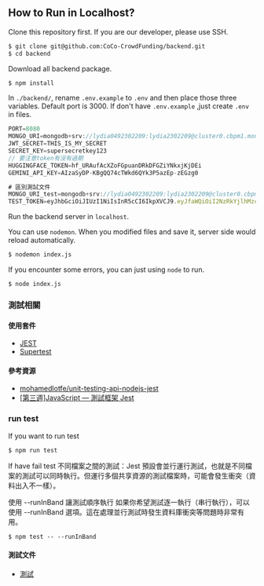 ## How to Run in Localhost?

Clone this repository first. If you are our developer, please use SSH.

```Bash
$ git clone git@github.com:CoCo-CrowdFunding/backend.git
$ cd backend
```

Download all backend package.

```Bash
$ npm install
```

In `./backend/`, rename `.env.example` to `.env` and then place those three variables.
Default port is 3000.
If don't have `.env.example` ,just create `.env` in files.

```javascript
PORT=8080
MONGO_URI=mongodb+srv://lydia0492302209:lydia2302209@cluster0.cbpm1.mongodb.net/Crowdfunding_Platform?retryWrites=true&w=majority&appName=Cluster0
JWT_SECRET=THIS_IS_MY_SECRET
SECRET_KEY=supersecretkey123
// 要注意token有沒有過期
HUGGINGFACE_TOKEN=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
GEMINI_API_KEY=AIzaSyDP-KBgQQ74cTWkd6QYk3P5azEp-zEGzg0

# 區別測試文件
MONGO_URI_test=mongodb+srv://lydia0492302209:lydia2302209@cluster0.cbpm1.mongodb.net/JestDB?retryWrites=true&w=majority&appName=Cluster0
TEST_TOKEN=eyJhbGciOiJIUzI1NiIsInR5cCI6IkpXVCJ9.eyJfaWQiOiI2NzRkYjlhMzcxMjA5ODcwYmY3YjBmNjAiLCJ1c2VybmFtZSI6IjEyMzQ1IiwiaWF0IjoxNzMzMjgyMjgxfQ.5-k9vWx1qsXHWJAjmQI1b8tl6yl_nrs-m10VUgUSwE4

```

Run the backend server in `localhost`.

You can use `nodemon`. When you modified files and save it, server side would reload automatically.

```Bash
$ nodemon index.js
```

If you encounter some errors, you can just using `node` to run.

```
$ node index.js
```

### 測試相關

#### 使用套件

- [JEST](https://jestjs.io/docs/getting-started)
- [Supertest](https://www.npmjs.com/package/supertest)

#### 參考資源

- [mohamedlotfe/unit-testing-api-nodejs-jest](https://github.com/mohamedlotfe/unit-testing-api-nodejs-jest/blob/main/tests/server.test.js)
- [[第三週]JavaScript — 測試框架 Jest](https://miahsuwork.medium.com/%E7%AC%AC%E4%B8%89%E9%80%B1-javascript-%E6%B8%AC%E8%A9%A6%E6%A1%86%E6%9E%B6-jest-eccf0ff2cea2)

### run test

If you want to run test

```
$ npm run test
```

If have fail test
不同檔案之間的測試：Jest 預設會並行運行測試，也就是不同檔案的測試可以同時執行。但運行多個共享資源的測試檔案時，可能會發生衝突（資料出入不一樣）。

使用 --runInBand 讓測試順序執行
如果你希望測試逐一執行（串行執行），可以使用 --runInBand 選項。這在處理並行測試時發生資料庫衝突等問題時非常有用。

```
$ npm test -- --runInBand
```

#### 測試文件

- [測試](https://docs.google.com/document/d/13Ex2MD3jcepX32u_gM5HVTmzI2XGwqzS5baY_puaTO8/edit?tab=t.0)
